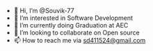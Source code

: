 - 👋 Hi, I’m @Souvik-77
- 👀 I’m interested in Software Development
- 🌱 I’m currently doing Graduation at AEC
- 💞️ I’m looking to collaborate on Open source
- 📫 How to reach me via sd411524@gmail.com

<!---
Souvik-77/Souvik-77 is a ✨ special ✨ repository because its `README.md` (this file) appears on your GitHub profile.
You can click the Preview link to take a look at your changes.
--->

